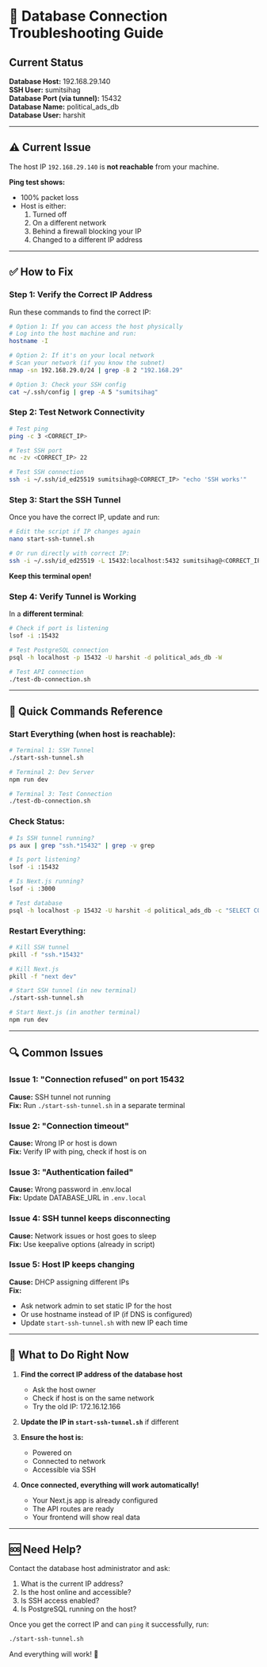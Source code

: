# 🔧 Database Connection Troubleshooting Guide

## Current Status

**Database Host:** 192.168.29.140  
**SSH User:** sumitsihag  
**Database Port (via tunnel):** 15432  
**Database Name:** political_ads_db  
**Database User:** harshit  

---

## ⚠️ Current Issue

The host IP `192.168.29.140` is **not reachable** from your machine.

**Ping test shows:**
- 100% packet loss
- Host is either:
  1. Turned off
  2. On a different network
  3. Behind a firewall blocking your IP
  4. Changed to a different IP address

---

## ✅ How to Fix

### Step 1: Verify the Correct IP Address

Run these commands to find the correct IP:

```bash
# Option 1: If you can access the host physically
# Log into the host machine and run:
hostname -I

# Option 2: If it's on your local network
# Scan your network (if you know the subnet)
nmap -sn 192.168.29.0/24 | grep -B 2 "192.168.29"

# Option 3: Check your SSH config
cat ~/.ssh/config | grep -A 5 "sumitsihag"
```

### Step 2: Test Network Connectivity

```bash
# Test ping
ping -c 3 <CORRECT_IP>

# Test SSH port
nc -zv <CORRECT_IP> 22

# Test SSH connection
ssh -i ~/.ssh/id_ed25519 sumitsihag@<CORRECT_IP> "echo 'SSH works'"
```

### Step 3: Start the SSH Tunnel

Once you have the correct IP, update and run:

```bash
# Edit the script if IP changes again
nano start-ssh-tunnel.sh

# Or run directly with correct IP:
ssh -i ~/.ssh/id_ed25519 -L 15432:localhost:5432 sumitsihag@<CORRECT_IP> -N
```

**Keep this terminal open!**

### Step 4: Verify Tunnel is Working

In a **different terminal**:

```bash
# Check if port is listening
lsof -i :15432

# Test PostgreSQL connection
psql -h localhost -p 15432 -U harshit -d political_ads_db -W

# Test API connection
./test-db-connection.sh
```

---

## 🎯 Quick Commands Reference

### Start Everything (when host is reachable):

```bash
# Terminal 1: SSH Tunnel
./start-ssh-tunnel.sh

# Terminal 2: Dev Server
npm run dev

# Terminal 3: Test Connection
./test-db-connection.sh
```

### Check Status:

```bash
# Is SSH tunnel running?
ps aux | grep "ssh.*15432" | grep -v grep

# Is port listening?
lsof -i :15432

# Is Next.js running?
lsof -i :3000

# Test database
psql -h localhost -p 15432 -U harshit -d political_ads_db -c "SELECT COUNT(*) FROM ads;"
```

### Restart Everything:

```bash
# Kill SSH tunnel
pkill -f "ssh.*15432"

# Kill Next.js
pkill -f "next dev"

# Start SSH tunnel (in new terminal)
./start-ssh-tunnel.sh

# Start Next.js (in another terminal)
npm run dev
```

---

## 🔍 Common Issues

### Issue 1: "Connection refused" on port 15432
**Cause:** SSH tunnel not running  
**Fix:** Run `./start-ssh-tunnel.sh` in a separate terminal

### Issue 2: "Connection timeout"
**Cause:** Wrong IP or host is down  
**Fix:** Verify IP with ping, check if host is on

### Issue 3: "Authentication failed"
**Cause:** Wrong password in .env.local  
**Fix:** Update DATABASE_URL in `.env.local`

### Issue 4: SSH tunnel keeps disconnecting
**Cause:** Network issues or host goes to sleep  
**Fix:** Use keepalive options (already in script)

### Issue 5: Host IP keeps changing
**Cause:** DHCP assigning different IPs  
**Fix:** 
- Ask network admin to set static IP for the host
- Or use hostname instead of IP (if DNS is configured)
- Update `start-ssh-tunnel.sh` with new IP each time

---

## 📝 What to Do Right Now

1. **Find the correct IP address of the database host**
   - Ask the host owner
   - Check if host is on the same network
   - Try the old IP: 172.16.12.166

2. **Update the IP in `start-ssh-tunnel.sh`** if different

3. **Ensure the host is:**
   - Powered on
   - Connected to network
   - Accessible via SSH

4. **Once connected, everything will work automatically!**
   - Your Next.js app is already configured
   - The API routes are ready
   - Your frontend will show real data

---

## 🆘 Need Help?

Contact the database host administrator and ask:
1. What is the current IP address?
2. Is the host online and accessible?
3. Is SSH access enabled?
4. Is PostgreSQL running on the host?

Once you get the correct IP and can `ping` it successfully, run:
```bash
./start-ssh-tunnel.sh
```

And everything will work! 🎉
